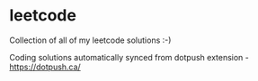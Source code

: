 # leetcode
Collection of all of my leetcode solutions :-)

Coding solutions automatically synced from dotpush extension - https://dotpush.ca/

